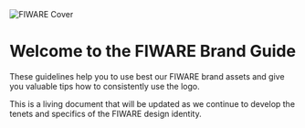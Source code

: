 <div id="social-meta">
<meta property="og:title" content="FIWARE Brand Guide" />
<meta property="og:description" content="These guidelines help you to use best our FIWARE brand assets." />
<meta property="og:type" content="documentation" />
<meta property="og:url" content="https://fiware-brand-guide.readthedocs.org" />
<meta property="og:image" content="https://www.fiware.org/wp-content/uploads/FF_Banner_General.png" />
</div>

<div class="cover-container">
    <img style="margin:0px" src="https://www.fiware.org/style/imgs/FIWARE_MainVisual.svg" alt="FIWARE Cover">
</div>

<h1>Welcome to the FIWARE Brand Guide</h1>

These guidelines help you to use best our FIWARE brand assets and give you valuable tips how to consistently use the logo.

This is a living document that will be updated as we continue to develop the tenets and specifics of the FIWARE design identity.